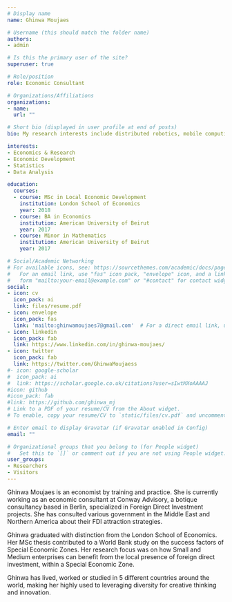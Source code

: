 ```yaml
---
# Display name
name: Ghinwa Moujaes

# Username (this should match the folder name)
authors:
- admin

# Is this the primary user of the site?
superuser: true

# Role/position
role: Economic Consultant

# Organizations/Affiliations
organizations:
- name:
  url: ""

# Short bio (displayed in user profile at end of posts)
bio: My research interests include distributed robotics, mobile computing and programmable matter.

interests:
- Economics & Research
- Economic Development
- Statistics
- Data Analysis

education:
  courses:
  - course: MSc in Local Economic Development
    institution: London School of Economics
    year: 2018
  - course: BA in Economics
    institution: American University of Beirut
    year: 2017
  - course: Minor in Mathematics
    institution: American University of Beirut
    year: 2017

# Social/Academic Networking
# For available icons, see: https://sourcethemes.com/academic/docs/page-builder/#icons
#   For an email link, use "fas" icon pack, "envelope" icon, and a link in the
#   form "mailto:your-email@example.com" or "#contact" for contact widget.
social:
- icon: cv
  icon_pack: ai
  link: files/resume.pdf
- icon: envelope
  icon_pack: fas
  link: 'mailto:ghinwamoujaes7@gmail.com'  # For a direct email link, use "mailto:test@example.org".
- icon: linkedin
  icon_pack: fab
  link: https://www.linkedin.com/in/ghinwa-moujaes/
- icon: twitter
  icon_pack: fab
  link: https://twitter.com/GhinwaMoujaess
#- icon: google-scholar
#  icon_pack: ai
#  link: https://scholar.google.co.uk/citations?user=sIwtMXoAAAAJ
#icon: github
#icon_pack: fab
#link: https://github.com/ghinwa_mj
# Link to a PDF of your resume/CV from the About widget.
# To enable, copy your resume/CV to `static/files/cv.pdf` and uncomment the lines below.

# Enter email to display Gravatar (if Gravatar enabled in Config)
email: ""

# Organizational groups that you belong to (for People widget)
#   Set this to `[]` or comment out if you are not using People widget.
user_groups:
- Researchers
- Visitors
---
```


Ghinwa Moujaes is an economist by training and practice. She is currently working as an economic consultant at Conway Advisory, a botique consultancy based in Berlin, specialized in Foreign Direct Investment projects. She has consulted various government in the Middle East and Northern America about their FDI attraction strategies. 

Ghinwa graduated with distinction from the London School of Economics. Her MSc thesis contributed to a World Bank study on the success factors of Special Economic Zones. Her research focus was on how Small and Medium enterprises can benefit from the local presence of foreign direct investment, within a Special Economic Zone.

Ghinwa has lived, worked or studied in 5 different countries around the world, making her highly used to leveraging diversity for creative thinking and innovation.

